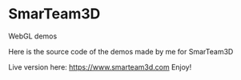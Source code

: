 # SmarTeam3D
WebGL demos 

Here is the source code of the demos made by me for SmarTeam3D 

Live version here: https://www.smarteam3d.com
Enjoy!
